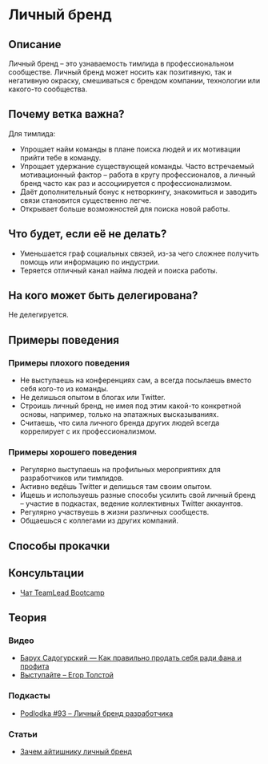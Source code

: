 # Личный бренд
## Описание
Личный бренд – это узнаваемость тимлида в профессиональном сообществе. Личный бренд может носить как позитивную, так и негативную окраску, смешиваться с брендом компании, технологии или какого-то сообщества.

## Почему ветка важна?
Для тимлида:
- Упрощает найм команды в плане поиска людей и их мотивации прийти тебе в команду.
- Упрощает удержание существующей команды. Часто встречаемый мотивационный фактор – работа в кругу профессионалов, а личный бренд часто как раз и ассоциируется с профессионализмом.
- Даёт дополнительный бонус к нетворкингу, знакомиться и заводить связи становится существенно легче.
- Открывает больше возможностей для поиска новой работы.

## Что будет, если её не делать?
- Уменьшается граф социальных связей, из-за чего сложнее получить помощь или информацию по индустрии.
- Теряется отличный канал найма людей и поиска работы.

## На кого может быть делегирована?
Не делегируется.

## Примеры поведения
### Примеры плохого поведения
- Не выступаешь на конференциях сам, а всегда посылаешь вместо себя кого-то из команды.
- Не делишься опытом в блогах или Twitter.
- Строишь личный бренд, не имея под этим какой-то конкретной основы, например, только на эпатажных высказываниях.
- Считаешь, что сила личного бренда других людей всегда коррелирует с их профессионализмом.

### Примеры хорошего поведения
- Регулярно выступаешь на профильных мероприятиях для разработчиков или тимлидов.
- Активно ведёшь Twitter и делишься там своим опытом.
- Ищешь и используешь разные способы усилить свой личный бренд – участие в подкастах, ведение коллективных Twitter аккаунтов.
- Регулярно участвуешь в жизни различных сообществ.
- Общаешься с коллегами из других компаний.

## Способы прокачки
## Консультации
- [Чат TeamLead Bootcamp](https://t.me/tlbootcamp)

## Теория
### Видео
<!-- yaspeller ignore:start -->
- [Барух Садогурский — Как правильно продать себя ради фана и профита](https://www.youtube.com/watch?v=sEexbEv2iGc)
- [Выступайте – Егор Толстой](https://www.youtube.com/watch?v=ryJj3wo1CF8)<!-- yaspeller ignore:end -->

### Подкасты
- [Podlodka #93 – Личный бренд разработчика](https://podlodka.io/93)

### Статьи
- [Зачем айтишнику личный бренд](https://habr.com/ru/company/oleg-bunin/blog/476110/)

